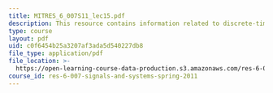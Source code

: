 ```yaml
---
title: MITRES_6_007S11_lec15.pdf
description: This resource contains information related to discrete-time modulation.
type: course
layout: pdf
uid: c0f6454b25a3207af3ada5d540227db8
file_type: application/pdf
file_location: >-
  https://open-learning-course-data-production.s3.amazonaws.com/res-6-007-signals-and-systems-spring-2011/c0f6454b25a3207af3ada5d540227db8_MITRES_6_007S11_lec15.pdf
course_id: res-6-007-signals-and-systems-spring-2011
---
```

